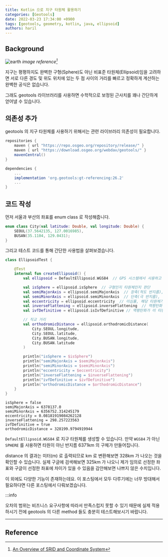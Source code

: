 ```yaml
---
title: Kotlin 으로 지구 타원체 활용하기
categories: [Geotools]
date: 2022-03-23 17:34:00 +0900
tags: [geotools, geometry, kotlin, java, ellipsoid]
authors: haril
---
```


## Background

![earth](/img/2022-03-23-ellipsoid.webp)
_image reference[^footnote]_

지구는 평평하지도 완벽한 구형(Sphere)도 아닌 비표준 타원체(Ellipsoid)임을 고려하면 서로 다른 경도 및 위도 위치에 있는 두 점 사이의 거리를 빠르고 정확하게 계산하는 완벽한 공식은 없습니다.

그래도 geotools 라이브러리를 사용하면 수학적으로 보정된 근사치를 꽤나 간단하게 얻어낼 수 있습니다.

## 의존성 추가

geotools 의 지구 타원체를 사용하기 위해서는 관련 라이브러리 의존성이 필요합니다.

```groovy
repositories {
    maven { url "https://repo.osgeo.org/repository/release/" }
    maven { url "https://download.osgeo.org/webdav/geotools/" }
    mavenCentral()
}

dependencies {
    ...
    implementation 'org.geotools:gt-referencing:26.2'
    ...
}

```

## 코드 작성

먼저 서울과 부산의 좌표를 enum class 로 작성해줍니다.

```kotlin
enum class City(val latitude: Double, val longitude: Double) {
    SEOUL(37.5642135, 127.0016985),
    BUSAN(35.1104, 129.0431);
}
```

그리고 테스트 코드를 통해 간단한 사용법을 살펴보겠습니다.

```kotlin
class EllipsoidTest {

    @Test
    internal fun createEllipsoid() {
        val ellipsoid = DefaultEllipsoid.WGS84  // GPS 시스템에서 사용하고 있는 WGS84 측량법을 활용하여 지구에 최대한 가까운 타원체를 만들어 준다

        val isSphere = ellipsoid.isSphere  // 구형인지 타원체인지 판단
        val semiMajorAxis = ellipsoid.semiMajorAxis  // 장축(적도 반지름), 타원체에서 긴 쪽의 반지름
        val semiMinorAxis = ellipsoid.semiMinorAxis  // 단축(극 반지름), 타원체에서 짧은 쪽의 반지름
        val eccentricity = ellipsoid.eccentricity  // 이심률, 해당 타원체가 얼마나 구형에 가까운지를 나타냄
        val inverseFlattening = ellipsoid.inverseFlattening  // 역평탄화 수치
        val ivfDefinitive = ellipsoid.isIvfDefinitive // 역평탄화가 이 타원체에 결정적일 수 있는지

        // 직교 거리
        val orthodromicDistance = ellipsoid.orthodromicDistance(
            City.SEOUL.longitude,
            City.SEOUL.latitude,
            City.BUSAN.longitude,
            City.BUSAN.latitude
        )

        println("isSphere = $isSphere")
        println("semiMajorAxis = $semiMajorAxis")
        println("semiMinorAxis = $semiMinorAxis")
        println("eccentricity = $eccentricity")
        println("inverseFlattening = $inverseFlattening")
        println("ivfDefinitive = $ivfDefinitive")
        println("orthodromicDistance = $orthodromicDistance")
    }
}
```

```text
isSphere = false
semiMajorAxis = 6378137.0
semiMinorAxis = 6356752.314245179
eccentricity = 0.08181919084262128
inverseFlattening = 298.257223563
ivfDefinitive = true
orthodromicDistance = 328199.9794919944
```

`DefaultEllipsoid.WGS84` 로 지구 타원체를 생성할 수 있습니다. 만약 `WGS84` 가 아닌 `SPHERE` 를 사용하면 타원이 아닌 반지름 6371km 의 구체가 만들어집니다.

distance 의 결과는 미터(m) 로 출력되므로 km 로 변환해보면 328km 가 나오는 것을 확인할 수 있습니다. 실제 구글에 검색해보면 325km 가 나오니 제가 임의로 선정한 좌표와 구글이 선정한 좌표에 차이가 있을 수 있음을 감안해보면 나쁘지 않은 수치입니다.

이 외에도 다양한 기능이 존재하는데요. 이 포스팅에서 모두 다루기에는 너무 방대해서 필요하다면 다른 포스팅에서 다뤄보겠습니다.

:::info

오차의 범위는 비즈니스 요구사항에 따라서 만족스럽지 못할 수 있기 때문에 실제 적용하시기 전에 geotools 의 다른 method 들도 충분히 테스트해보시기 바랍니다.

---

## Reference

[^footnote]: [An Overview of SRID and Coordinate System](https://www.alibabacloud.com/blog/an-overview-of-srid-and-coordinate-system_597004)

